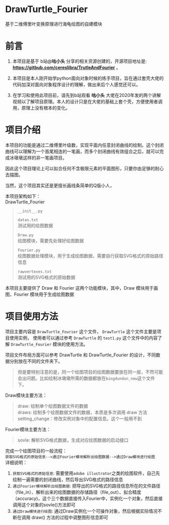 # DrawTurtle_Fourier
基于二维傅里叶变换原理进行海龟绘图的自建模块

# 前言
1. 本项目是基于 b站@__咕小头__ 分享的相关资源创建的，开源项目地址是: __https://gitbub.com/cereslibra/TrutleAndFourier__ 。
   
2. 本项目是本人刚开始学python面向对象时候的练手项目，旨在通过套壳大佬的代码加深对面向对象程序设计的理解，做出来后个人感觉还可以。
   
3. 在学习和使用此项目前，请先到b站观看 __咕小头__ 大佬在2020年发的两个讲解视频以了解项目原理。本人的设计只是在大佬的基础上套个壳，方便使用者调用，原理上没有根本的变化。


# 项目介绍
本项目的功能是通过二维傅里叶级数，实现平面内任意封闭曲线的绘制。这个封闭曲线可以理解为一个首尾相连的一笔画，而多个封闭曲线有效组合之后，就可以完成冰墩墩这样的非一笔画项目。

因此这个项目理论上可以拟合任何不含极限元素的平面图形，只要你由足够的耐心去描图。

当然，这个项目其实还是更擅长画线条简单的Q版小人，

本项目架构如下：  
DrawTurtle_Fourier
> `__init__.py`
> 
> `datas.txt`  
> 测试用的绘图数据
> 
> `Draw.py`  
> 绘图模块，需要先处理好绘图数据
> 
> `Fourier.py`  
> 绘图数据处理模块，用于生成绘图数据，需要自行获取SVG格式的原始路径信息
> 
> `rawvertexes.txt`  
> 测试用的SVG格式的原始数据


本项目主要提供了 Draw 和 Fourier 这两个功能模块，其中，Draw 模块用于画图，Fourier 模块用于生成绘图数据

# 项目使用方法
项目主要内容是 `DrawTurtle_Fourier` 这个文件， `DrawTurtle` 这个文件主要是项目使用实例， 使用者可以通过参考 `DrawTurtle` 的 `test1.py` 这个文件中的内容了解 `DrawTurtle_Fourier` 模块的使用方法。

项目文件布局方面可以参考 DrawTurtle 和 DrawTurtle_Fourier 的设计，不同数据分别放在不同的文件夹下。

> 但是要特别注意的是，同一个绘图项目的绘图数据要放在同一层，不然可能会出问题。比如绘制冰墩墩所需的数据都放在`bingdundun_new`这个文件下。

Draw模块主要方法：
> draw: 绘制单个绘图数据文件的数据  
> draws: 绘制多个绘图数据文件的数据，本质是多次调用 draw 方法  
> setting_change：修改实例对象中的配置信息。这个一般用不到

Fourier模块主要方法：
> sovle: 解析SVG格式数据，生成对应绘图数据的启动接口

完成一个绘图项目的一般流程：  
`获取SVG格式的原始信息-->通过Fourier模块解析出绘图数据-->通过Draw模块进行绘图`  
详细说明：  
1. `获取SVG格式的原始信息`: 需要使用`adobe illustrator`之类的绘图软件，自己先绘制一遍需要的封闭曲线，然后导出SVG格式的路径信息  
2. `通过Fourier模块解析出绘图数据`: 把导出的SVG格式的路径信息所在的文件路径（file_in）、解析出来的绘图数据的存储路径（file_out）、拟合精度（accuracy)，这个三个数据直接传入Fourier中，实例化一个对象，然后直接调用这个对象的sovle()方法即可
3. `通过Draw模块进行绘图`: 通过Draw实例化一个可操作对象，然后根据实际情况不断在调用 draw() 方法的过程中调整图形信息即可
